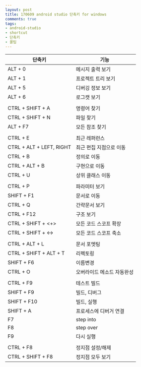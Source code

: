 ```yaml
---
layout: post
title: 170609 android studio 단축키 for windows
comments: true
tags:
- android-studio
- shortcut
- 단축키
- 꿀팁
---
```







| 단축키 | 기능 |
|---|---|
| ALT + 0 |                      메시지 출력 보기 | 
| ALT + 1 |                      프로젝트 트리 보기 | 
| ALT + 5 |                      디버깅 정보 보기 | 
| ALT + 6 |                      로그캣 보기 | 
|  |  | 
| CTRL + SHIFT + A |             명령어 찾기 | 
| CTRL + SHIFT + N |             파일 찾기 | 
| ALT + F7 |                     모든 참조 찾기 | 
|  |  | 
| CTRL + E |                     최근 레퍼런스 | 
| CTRL + ALT + LEFT, RIGHT |     최근 편집 지점으로 이동 | 
| CTRL + B |                     정의로 이동 | 
| CTRL + ALT + B |               구현으로 이동 | 
| CTRL + U |                     상위 클래스 이동 | 
|  |  | 
| CTRL + P |                     파라미터 보기 | 
| SHIFT + F1 |                   문서로 이동 | 
| CTRL + Q |                     간략문서 보기 | 
| CTRL + F12 |                   구조 보기 | 
| CTRL + SHIFT + <+> |           모든 코드 스코프 확장 | 
| CTRL + SHIFT + <-> |           모든 코드 스코프 축소 | 
|  |  | 
| CTRL + ALT + L |               문서 포멧팅 | 
| CTRL + SHIFT + ALT + T |       리펙토링 | 
| SHIFT + F6 |                   이름변경 | 
| CTRL + O |                     오버라이드 메소드 자동완성 | 
|  |  | 
| CTRL + F9 |                    테스트 빌드 | 
| SHIFT + F9 |                   빌드, 디버그 | 
| SHIFT + F10 |                  빌드, 실행 | 
| SHIFT + A |                    프로세스에 디버거 연결 | 
| F7 |                           step into | 
| F8 |                           step over | 
| F9 |                           다시 실행 | 
|  |  | 
| CTRL + F8 |                    정지점 설정/해제 | 
| CTRL + SHIFT + F8 |            정지점 모두 보기 | 
